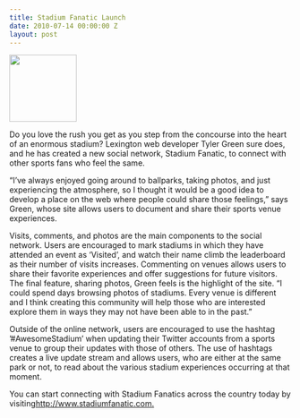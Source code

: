 ```yaml
---
title: Stadium Fanatic Launch
date: 2010-07-14 00:00:00 Z
layout: post
---
```

 
<p><a href="http://www.stadiumfanatic.com/" target="_blank"><img alt="" border="0" height="120" src="http://www.stadiumfanatic.com/images/VerticalLogo.png"/></a></p>
<p>Do you love the rush you get as you step from the concourse into the heart of an enormous stadium? Lexington web developer Tyler Green sure does, and he has created a new social network, Stadium Fanatic, to connect with other sports fans who feel the same.</p>
<p>&ldquo;I&rsquo;ve always enjoyed going around to ballparks, taking photos, and just experiencing the atmosphere, so I thought it would be a good idea to develop a place on the web where people could share those feelings,&rdquo; says Green, whose site allows users to document and share their sports venue experiences.</p>
<p>Visits, comments, and photos are the main components to the social network. Users are encouraged to mark stadiums in which they have attended an event as &lsquo;Visited&rsquo;, and watch their name climb the leaderboard as their number of visits increases. Commenting on venues allows users to share their favorite experiences and offer suggestions for future visitors. The final feature, sharing photos, Green feels is the highlight of the site. &ldquo;I could spend days browsing photos of stadiums. Every venue is different and I think creating this community will help those who are interested explore them in ways they may not have been able to in the past.&rdquo;</p>
<p>Outside of the online network, users are encouraged to use the hashtag &rsquo;#AwesomeStadium&rsquo; when updating their Twitter accounts from a sports venue to group their updates with those of others. The use of hashtags creates a live update stream and allows users, who are either at the same park or not, to read about the various stadium experiences occurring at that moment.</p>
<p>You can start connecting with Stadium Fanatics across the country today by visiting<a href="http://www.stadiumfanatic.com/" target="_blank">http://www.stadiumfanatic.com.</a></p>
